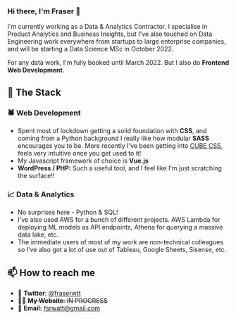 ### Hi there, I'm Fraser 👋

I'm currently working as a Data & Analytics Contractor. I specialise in Product Analytics and Business Insights, but I've also touched on Data Engineering work everywhere from startups to large enterprise companies, and will be starting a Data Science MSc in October 2022. 

For any data work, I'm fully booked until March 2022. But I also do **Frontend Web Development**. 

## 🥞 The Stack

### 🕷 Web Development

- Spent most of lockdown getting a solid foundation with **CSS**, and coming from a Python background I really like how modular **SASS** encourages you to be. More recently I've been getting into [CUBE CSS](https://cube.fyi/), feels very intuitive once you get used to it!
- My Javascript framework of choice is **Vue.js**
- **WordPress / PHP:** Such a useful tool, and I feel like I'm just scratching the surface!!

### 📈 Data & Analytics

- No surprises here - Python & SQL!
- I've also used AWS for a bunch of different projects. AWS Lambda for deploying ML models as API endpoints, Athena for querying a massive data lake, etc.
- The immediate users of most of my work are non-technical colleagues so I've also got a lot of use out of Tableau, Google Sheets, Sisense, etc.

## 📫 How to reach me

- 🐥 **Twitter**: [@fraserwtt](https://twitter.com/fraserwtt)
- 👨‍🦰 <s>**My Website**: IN PROGRESS</s>
- 📨 **Email:** fsrwatt@gmail.com
